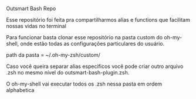 Outsmart Bash Repo

Esse repositório foi feita pra compartilharmos alias e functions que facilitam nossas vidas no terminal

Para funcionar basta clonar esse repositório na pasta custom do oh-my-shell, onde estão todas
as configurações particulares do usuário.

path da pasta = ~/.oh-my-zsh/custom/

Caso você queira separar alias especificos você pode criar outro arquivo .zsh no mesmo nível
do outsmart-bash-plugin.zsh.

O oh-my-shell vai executar todos os .zsh nessa pasta em ordem alphabetica
